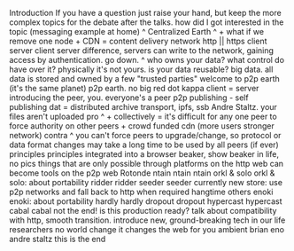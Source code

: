 Introduction
If you have a question just raise your hand, but keep the more complex topics for the debate after the talks.
how did I got interested in the topic (messaging example at home)
^ Centralized Earth
^ + what if we remove one node + CDN = content delivery network
http || https
client server
client server difference, servers can write to the network, gaining access by authentication. go down.
^
who owns your data? what control do have over it? physically it's not yours. is your data reusable?
big data. all data is stored and owned by a few "trusted parties"
welcome to p2p earth (it's the same planet)
p2p earth. no big red dot
kappa
client = server
introducing the peer, you.
everyone's a peer
p2p publishing - self publishing
dat = distributed archive transport, ipfs, ssb
Andre Staltz. your files aren't uploaded
pro
^ + collectively = it's difficult for any one peer to force authority on other peers + crowd funded cdn (more users stronger network)
contra
^ you can't force peers to upgrade/change, so protocol or data format changes may take a long time to be used by all peers (if ever)
principles
principles
integrated into a browser
beaker, show beaker in life, no pics
things that are only possible through platforms on the http web can become tools on the p2p web
Rotonde
ntain
ntain
ntain
orkl & solo
orkl & solo: about portability
ridder
ridder
seeder
seeder
currently
new store: use p2p networks and fall back to http when required
hangtime
others
enoki
enoki: about portability
hardly
hardly
dropout
dropout
hypercast
hypercast
cabal
cabal
not the end!
is this production ready? talk about compatibility with http, smooth transition. introduce new, ground-breaking tech in our life
researchers
no world change
it changes the web for you
ambient
brian eno
andre staltz
this is the end

